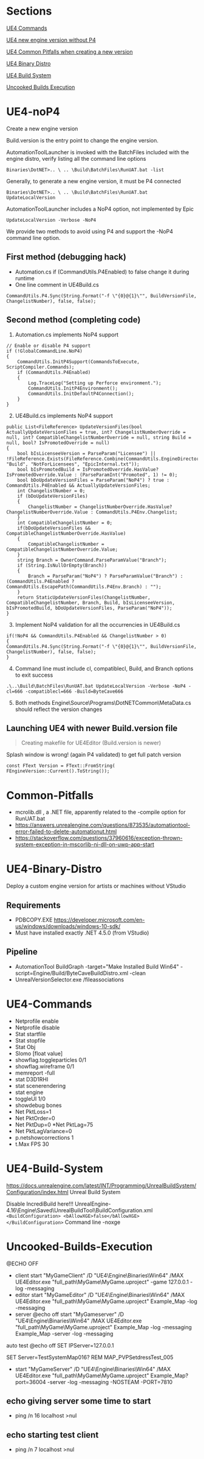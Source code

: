 # Sections
[UE4 Commands](#UE4-Commands)

[UE4 new engine version without P4](#UE4-noP4)

[UE4 Common Pitfalls when creating a new version](#Common-Pitfalls)

[UE4 Binary Distro](#UE4-Binary-Distro)

[UE4 Build System](#UE4-Build-System)

[Uncooked Builds Execution](#Uncooked-Builds-Execution)



# UE4-noP4
Create a new engine version

Build.version is the entry point to change the engine version.

AutomationToolLauncher is invoked with the BatchFiles included with the engine distro,
verify listing all the command line options 
```
Binaries\DotNET>.. \ .. \Build\BatchFiles\RunUAT.bat -list 
```

Generally, to generate a new engine version, it must be P4 connected
```
Binaries\DotNET>.. \ .. \Build\BatchFiles\RunUAT.bat UpdateLocalVersion
```

AutomationToolLauncher includes a NoP4 option, not implemented by Epic
```
UpdateLocalVersion -Verbose -NoP4
```

We provide two methods to avoid using P4 and support the -NoP4 command line option.


## First method (debugging hack)
* Automation.cs if (CommandUtils.P4Enabled) to false change it during runtime
* One line comment in UE4Build.cs 
```
CommandUtils.P4.Sync(String.Format("-f \"{0}@{1}\"", BuildVersionFile, ChangelistNumber), false, false);
```


## Second method (completing code)
1. Automation.cs implements NoP4 support
```
// Enable or disable P4 support
if (!GlobalCommandLine.NoP4)
{
	CommandUtils.InitP4Support(CommandsToExecute, ScriptCompiler.Commands);
	if (CommandUtils.P4Enabled)
	{
		Log.TraceLog("Setting up Perforce environment.");
		CommandUtils.InitP4Environment();
		CommandUtils.InitDefaultP4Connection();
	}
}
```		
2. UE4Build.cs implements NoP4 support
```
public List<FileReference> UpdateVersionFiles(bool ActuallyUpdateVersionFiles = true, int? ChangelistNumberOverride = null, int? CompatibleChangelistNumberOverride = null, string Build = null, bool? IsPromotedOverride = null)
{
	bool bIsLicenseeVersion = ParseParam("Licensee") || !FileReference.Exists(FileReference.Combine(CommandUtils.EngineDirectory, "Build", "NotForLicensees", "EpicInternal.txt"));
	bool bIsPromotedBuild = IsPromotedOverride.HasValue? IsPromotedOverride.Value : (ParseParamInt("Promoted", 1) != 0);
	bool bDoUpdateVersionFiles = ParseParam("NoP4") ? true : CommandUtils.P4Enabled && ActuallyUpdateVersionFiles;		
	int ChangelistNumber = 0;
	if (bDoUpdateVersionFiles)
	{
		ChangelistNumber = ChangelistNumberOverride.HasValue? ChangelistNumberOverride.Value : CommandUtils.P4Env.Changelist;
	}
	int CompatibleChangelistNumber = 0;
	if(bDoUpdateVersionFiles && CompatibleChangelistNumberOverride.HasValue)
	{
		CompatibleChangelistNumber = CompatibleChangelistNumberOverride.Value;
	}
	string Branch = OwnerCommand.ParseParamValue("Branch");
	if (String.IsNullOrEmpty(Branch))
	{
		Branch = ParseParam("NoP4") ? ParseParamValue("Branch") : (CommandUtils.P4Enabled ? CommandUtils.EscapePath(CommandUtils.P4Env.Branch) : "");
	}
	return StaticUpdateVersionFiles(ChangelistNumber, CompatibleChangelistNumber, Branch, Build, bIsLicenseeVersion, bIsPromotedBuild, bDoUpdateVersionFiles, ParseParam("NoP4"));
}
```		
		
3. Implement NoP4 validation for all the occurrencies in UE4Build.cs
```
if(!NoP4 && CommandUtils.P4Enabled && ChangelistNumber > 0)
{
CommandUtils.P4.Sync(String.Format("-f \"{0}@{1}\"", BuildVersionFile, ChangelistNumber), false, false);
}
```	
4. Command line must include cl, compatiblecl, Build, and Branch options to exit success
```
.\..\Build\BatchFiles\RunUAT.bat UpdateLocalVersion -Verbose -NoP4 -cl=666 -compatiblecl=666 -Build=ByteCave666
```

5. Both methods Engine\Source\Programs\DotNETCommon\MetaData.cs should reflect the version changes

## Launching UE4 with newer Build.version file

>Creating makefile for UE4Editor (Build.version is newer)

Splash window is wrong! (again P4 validated)
to get full patch version
```
const FText Version = FText::FromString( FEngineVersion::Current().ToString()); 
```


# Common-Pitfalls
* mcrolib.dll , a .NET file, apparently related to the -compile option for RunUAT.bat
 * https://answers.unrealengine.com/questions/873535/automationtool-error-failed-to-delete-automationut.html
 * https://stackoverflow.com/questions/37960616/exception-thrown-system-exception-in-mscorlib-ni-dll-on-uwp-app-start 
 
# UE4-Binary-Distro
Deploy a custom engine version for artists or machines without VStudio

## Requirements
* PDBCOPY.EXE https://developer.microsoft.com/en-us/windows/downloads/windows-10-sdk/
* Must have installed exactly .NET 4.5.0 (from VStudio)
 
## Pipeline
* AutomationTool BuildGraph -target="Make Installed Build Win64" -script=Engine/Build/ByteCaveBuildDistro.xml -clean
* UnrealVersionSelector.exe /fileassociations

# UE4-Commands
* Netprofile enable
* Netprofile disable
* Stat startfile
* Stat stopfile
* Stat Obj
* Slomo [float value]
* showflag.toggleparticles 0/1
* showflag.wireframe 0/1
* memreport -full
* stat D3D1RHI
* stat scenerendering
* stat engine
* toggleUI 1/0
* showdebug bones
* Net PktLoss=1
* Net PktOrder=0
* Net PktDup=0
*Net PktLag=75
* Net PktLagVariance=0
* p.netshowcorrections 1
* t.Max FPS 30

# UE4-Build-System
https://docs.unrealengine.com/latest/INT/Programming/UnrealBuildSystem/Configuration/index.html Unreal Build System


Disable IncrediBuild here!!!
UnrealEngine-4.16\Engine\Saved\UnrealBuildTool\BuildConfiguration.xml
     ```<BuildConfiguration>
         <bAllowXGE>false</bAllowXGE>
     </BuildConfiguration>```
Command line -noxge


# Uncooked-Builds-Execution
@ECHO OFF
* client
start "MyGameClient" /D "UE4\Engine\Binaries\Win64" /MAX UE4Editor.exe  "full_path\MyGame\MyGame.uproject" -game 127.0.0.1 -log -messaging
* editor
start "MyGameEditor" /D "UE4\Engine\Binaries\Win64" /MAX UE4Editor.exe  "full_path\MyGame\MyGame.uproject" Example_Map -log -messaging
* server
@echo off
start "MyGameserver" /D "UE4\Engine\Binaries\Win64" /MAX UE4Editor.exe  "full_path\MyGame\MyGame.uproject" Example_Map -log -messaging Example_Map -server -log -messaging

auto test
@echo off
SET IPServer=127.0.0.1

SET Server=TestSystemMap016?
REM MAP_PVPSetdressTest_005

* start "MyGameServer" /D "UE4\Engine\Binaries\Win64" /MAX UE4Editor.exe  "full_path\MyGame\MyGame.uproject" Example_Map?port=36004 -server -log -messaging -NOSTEAM -PORT=7810

## echo giving server some time to start

* ping /n 16 localhost >nul

## echo starting test client

* ping /n 7 localhost >nul


